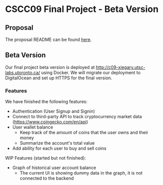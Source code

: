 # CSCC09 Final Project - Beta Version

## Proposal

The proposal README can be found [here](https://github.com/UTSCC09/project-lost-ark/blob/main/README-PROPOSAL.md).

## Beta Version

Our final project beta version is deployed at http://c09-xiegary.utsc-labs.utoronto.ca/ using Docker.
We will migrate our deployment to DigitalOcean and set up HTTPS for the final version.

### Features

We have finished the following features:

- Authentication (User Signup and Signin)
- Connect to third-party API to track cryptocurrency market data (https://www.coingecko.com/en/api)
- User wallet balance
  - Keep track of the amount of coins that the user owns and their money
  - Summarize the account's total value
- Add ability for each user to buy and sell coins

WIP Features (started but not finished):

- Graph of historical user account balance
  - The current UI is showing dummy data in the graph, it is not connected to the backend

